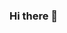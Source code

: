 ### Hi there 👋

<!--
**RiwaiStanton/RiwaiStanton** is a ✨ _special_ ✨ repository because its `README.md` (this file) appears on your GitHub profile.

Here are some ideas to get you started:


- 🌱 I’m currently learning ... Media Design
- 📫 How to reach me: ... through email is rstanton21@students.ndc.edu
- ⚡ Fun fact: ... I'm from New Zealand
-->
